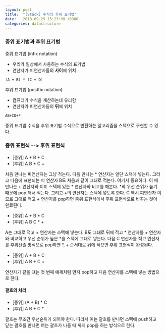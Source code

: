 ```yaml
---
layout: post
title:  "[Stack] 수식의 후위 표기법"
date:   2018-09-29 15:23:00 +0900
categories: datastructure
---
```


### 중위 표기법과 후위 표기법

중위 표기법 (infix notation)

- 우리가 일상에서 사용하는 수식의 표기법
- 연산자가 피연산자들의 **사이**에 위치

`(A + B) * (C + D)`

후위 표기법 (postfix notation)

- 컴퓨터가 수식을 계산하는데 유리함
- 연산자가 피연산자들의 **뒤**에 위치

`AB+CD+*`


중위 표기법 수식을 후위 표기법 수식으로 변환하는 알고리즘을 스택으로 구현할 수 있다.


### 중위 표현식 --> 후위 표현식

- [중위] A * B + C
- [후위] A B * C +

처음 만나는 피연산자는 그냥 적는다. 다음 만나는 * 연산자는 일단 스택에 넣는다. 그리고 다음에 표현되는 피 연산자 B도 처음과 같이 그대로 적는다. 여기서 중요하다. 이 때 만나는 + 연산자와 이미 스택에 있는 * 연산자와 비교를 해본다. *의 우선 순위가 높기 때문에 pop 해서 적는다. 그리고 +의 연산자는 스택에 넣도록 한다. C 역시 피연산자 이므로 그대로 적고 + 연산자를 pop하면 중위 표현식에서 후위 표현식으로 바꾸는 것이 완료된다.


- [중위] A + B * C
- [후위] A B C * +

A는 그대로 적고 + 연산자는 스택에 넣는다. B도 그대로 뒤에 적고 * 연산자를 + 연산자와 비교하고 우선 순위가 높은 \*를 스택에 그대로 넣는다. 다음 C 연산자를 적고 연산자를 후위선출 방식으로 pop하면 \*, + 순서대로 뒤에 적으면 후위 표현식이 완성된다. 

- [중위] A + B + C
- [후위] A B + C +

연산자가 같을 떄는 첫 번째 예제처럼 먼저  pop하고 다음 연산자를 스택에 넣는 방법으로 한다. 

#### 괄호의 처리

- [중위] \(A + B) * C
- [후위] A B + C *

괄호는 무조건 우선순위가 되어야 한다. 따라서 여는 괄호를 만나면 스택에 push하고 닫는 괄호를 만나면 여는 괄호가 나올 때 까지 pop을 하는 방식으로 한다.


